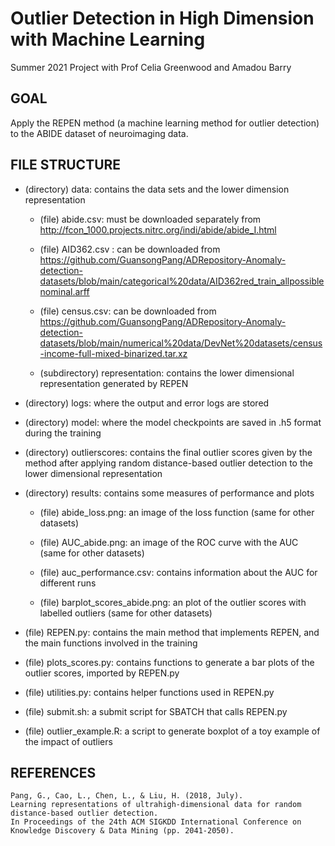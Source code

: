 # Outlier Detection in High Dimension with Machine Learning
Summer 2021 Project with Prof Celia Greenwood and Amadou Barry

## GOAL
Apply the REPEN method (a machine learning method for outlier detection) to the ABIDE dataset of neuroimaging data.

## FILE STRUCTURE
- (directory) data: contains the data sets and the lower dimension representation
	
   - (file) abide.csv: must be downloaded separately from http://fcon_1000.projects.nitrc.org/indi/abide/abide_I.html
	
   - (file) AID362.csv : can be downloaded from https://github.com/GuansongPang/ADRepository-Anomaly-detection-datasets/blob/main/categorical%20data/AID362red_train_allpossiblenominal.arff
	
   - (file) census.csv: can be downloaded from https://github.com/GuansongPang/ADRepository-Anomaly-detection-datasets/blob/main/numerical%20data/DevNet%20datasets/census-income-full-mixed-binarized.tar.xz
	
   - (subdirectory) representation: contains the lower dimensional representation generated by REPEN

- (directory) logs: where the output and error logs are stored

- (directory) model: where the model checkpoints are saved in .h5 format during the training

- (directory) outlierscores: contains the final outlier scores given by the method after applying random distance-based outlier detection to the lower dimensional representation

- (directory) results: contains some measures of performance and plots
	
   - (file) abide_loss.png: an image of the loss function (same for other datasets)
	
   - (file) AUC_abide.png: an image of the ROC curve with the AUC (same for other datasets)
	
   - (file) auc_performance.csv: contains information about the AUC for different runs
	
   - (file) barplot_scores_abide.png: an plot of the outlier scores with labelled outliers (same for other datasets)

- (file) REPEN.py: contains the main method that implements REPEN, and the main functions involved in the training

- (file) plots_scores.py: contains functions to generate a bar plots of the outlier scores, imported by REPEN.py

- (file) utilities.py: contains helper functions used in REPEN.py

- (file) submit.sh: a submit script for SBATCH that calls REPEN.py

- (file) outlier_example.R: a script to generate boxplot of a toy example of the impact of outliers

## REFERENCES
	Pang, G., Cao, L., Chen, L., & Liu, H. (2018, July).
	Learning representations of ultrahigh-dimensional data for random distance-based outlier detection.
	In Proceedings of the 24th ACM SIGKDD International Conference on Knowledge Discovery & Data Mining (pp. 2041-2050).
